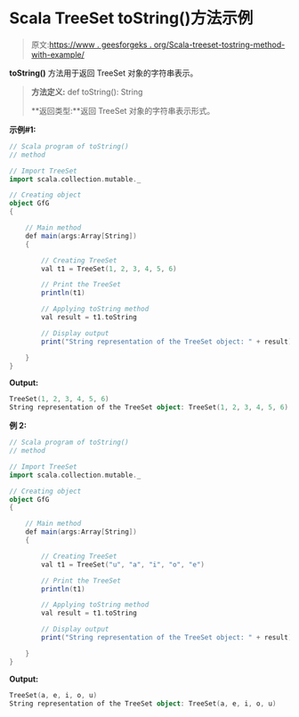 # Scala TreeSet toString()方法示例

> 原文:[https://www . geesforgeks . org/Scala-treeset-tostring-method-with-example/](https://www.geeksforgeeks.org/scala-treeset-tostring-method-with-example/)

**toString()** 方法用于返回 TreeSet 对象的字符串表示。

> **方法定义:** def toString(): String
> 
> **返回类型:**返回 TreeSet 对象的字符串表示形式。

**示例#1:**

```scala
// Scala program of toString() 
// method 

// Import TreeSet
import scala.collection.mutable._

// Creating object 
object GfG 
{ 

    // Main method 
    def main(args:Array[String]) 
    { 

        // Creating TreeSet
        val t1 = TreeSet(1, 2, 3, 4, 5, 6)  

        // Print the TreeSet 
        println(t1) 

        // Applying toString method  
        val result = t1.toString

        // Display output 
        print("String representation of the TreeSet object: " + result) 

    } 
} 
```

**Output:**

```scala
TreeSet(1, 2, 3, 4, 5, 6)
String representation of the TreeSet object: TreeSet(1, 2, 3, 4, 5, 6)

```

**例 2:**

```scala
// Scala program of toString() 
// method 

// Import TreeSet
import scala.collection.mutable._

// Creating object 
object GfG 
{ 

    // Main method 
    def main(args:Array[String]) 
    { 

        // Creating TreeSet
        val t1 = TreeSet("u", "a", "i", "o", "e") 

        // Print the TreeSet 
        println(t1) 

        // Applying toString method  
        val result = t1.toString

        // Display output 
        print("String representation of the TreeSet object: " + result) 

    } 
} 
```

**Output:**

```scala
TreeSet(a, e, i, o, u)
String representation of the TreeSet object: TreeSet(a, e, i, o, u)

```